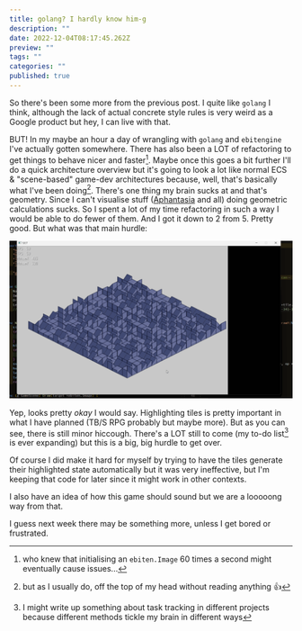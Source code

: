 ```yaml
---
title: golang? I hardly know him-g
description: ""
date: 2022-12-04T08:17:45.262Z
preview: ""
tags: ""
categories: ""
published: true
---
```

So there's been some more from the previous post. I quite like `golang` I think, although the lack of actual concrete style rules is very weird as a Google product but hey, I can live with that.

BUT! In my maybe an hour a day of wrangling with `golang` and `ebitengine` I've actually gotten somewhere. There has also been a LOT of refactoring to get things to behave nicer and faster[^1]. Maybe once this goes a bit further I'll do a quick architecture overview but it's going to look a lot like normal ECS & "scene-based" game-dev architectures because, well, that's basically what I've been doing[^2]. There's one thing my brain sucks at and that's geometry. Since I can't visualise stuff ([Aphantasia](https://en.wikipedia.org/wiki/Aphantasia) and all) doing geometric calculations sucks. So I spent a lot of my time refactoring in such a way I would be able to do fewer of them. And I got it down to 2 from 5. Pretty good. But what was that main hurdle:

![](/assets/setfirstgroundselect.gif)

Yep, looks pretty *okay* I would say. Highlighting tiles is pretty important in what I have planned (TB/S RPG probably but maybe more). But as you can see, there is still minor hiccough. There's a LOT still to come (my to-do list[^3] is ever expanding) but this is a big, big hurdle to get over.

Of course I did make it hard for myself by trying to have the tiles generate their highlighted state automatically but it was very ineffective, but I'm keeping that code for later since it might work in other contexts.

I also have an idea of how this game should sound but we are a looooong way from that.

I guess next week there may be something more, unless I get bored or frustrated.


[^1]: who knew that initialising an `ebiten.Image` 60 times a second might eventually cause issues...
[^2]: but as I usually do, off the top of my head without reading anything :+1:
[^3]: I might write up something about task tracking in different projects because different methods tickle my brain in different ways
